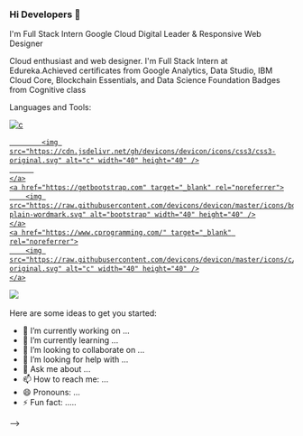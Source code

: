 ### Hi Developers 👋


I'm
Full Stack Intern
Google Cloud Digital Leader & Responsive Web Designer

Cloud enthusiast and web designer. I'm Full Stack Intern at Edureka.Achieved certificates from Google Analytics, Data Studio, IBM Cloud Core, Blockchain Essentials, and Data Science Foundation Badges from Cognitive class




Languages and Tools: 

 <a href="https://www.html.com/" target="_blank" rel="noreferrer">
        <img src="https://cdn.jsdelivr.net/gh/devicons/devicon/icons/html5/html5-original.svg" alt="c" width="40" height="40" />
    </a>
    <a href="https://getbootstrap.com" target="_blank" rel="noreferrer">
        
            <img src="https://cdn.jsdelivr.net/gh/devicons/devicon/icons/css3/css3-original.svg" alt="c" width="40" height="40" />
          
    </a>
    <a href="https://getbootstrap.com" target="_blank" rel="noreferrer">
        <img src="https://raw.githubusercontent.com/devicons/devicon/master/icons/bootstrap/bootstrap-plain-wordmark.svg" alt="bootstrap" width="40" height="40" />
    </a>
    <a href="https://www.cprogramming.com/" target="_blank" rel="noreferrer">
        <img src="https://raw.githubusercontent.com/devicons/devicon/master/icons/c/c-original.svg" alt="c" width="40" height="40" />
    </a>
   
    
         
          
</a>

    
   
   
    
    

![](https://activity-graph.herokuapp.com/graph?username=aakashdeveloper&theme=react-dark&area=true)

Here are some ideas to get you started:

- 🔭 I’m currently working on ...
- 🌱 I’m currently learning ...
- 👯 I’m looking to collaborate on ...
- 🤔 I’m looking for help with ...
- 💬 Ask me about ...
- 📫 How to reach me: ...
- 😄 Pronouns: ...
- ⚡ Fun fact: .....

-->
